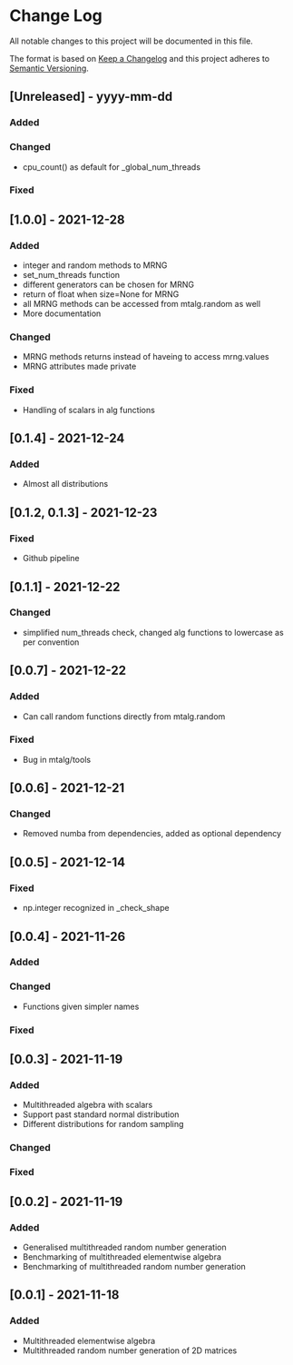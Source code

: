 # Change Log
All notable changes to this project will be documented in this file.
 
The format is based on [Keep a Changelog](http://keepachangelog.com/)
and this project adheres to [Semantic Versioning](http://semver.org/).

## \[Unreleased] - yyyy-mm-dd
 
### Added
 
### Changed
- cpu_count() as default for _global_num_threads
 
### Fixed

## \[1.0.0] - 2021-12-28
 
### Added
- integer and random methods to MRNG
- set_num_threads function
- different generators can be chosen for MRNG
- return of float when size=None for MRNG
- all MRNG methods can be accessed from mtalg.random as well
- More documentation

### Changed
- MRNG methods returns instead of haveing to access mrng.values
- MRNG attributes made private

### Fixed
- Handling of scalars in alg functions

## \[0.1.4] - 2021-12-24
 
### Added
- Almost all distributions

## \[0.1.2, 0.1.3] - 2021-12-23
 
### Fixed
- Github pipeline

## \[0.1.1] - 2021-12-22
 
### Changed
- simplified num_threads check, changed alg functions to lowercase as per convention

## \[0.0.7] - 2021-12-22
 
### Added
- Can call random functions directly from mtalg.random
 
### Fixed
- Bug in mtalg/tools

## \[0.0.6] - 2021-12-21

### Changed
- Removed numba from dependencies, added as optional dependency

## \[0.0.5] - 2021-12-14

### Fixed
- np.integer recognized in _check_shape

## \[0.0.4] - 2021-11-26

### Added
 
### Changed
- Functions given simpler names
 
### Fixed

## \[0.0.3] - 2021-11-19

### Added
- Multithreaded algebra with scalars
- Support past standard normal distribution
- Different distributions for random sampling
 
### Changed
 
### Fixed

## \[0.0.2] - 2021-11-19
   
### Added
 
- Generalised multithreaded random number generation
- Benchmarking of multithreaded elementwise algebra
- Benchmarking of multithreaded random number generation
 
## \[0.0.1] - 2021-11-18
   
### Added
- Multithreaded elementwise algebra
- Multithreaded random number generation of 2D matrices
